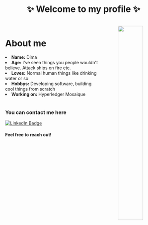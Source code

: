 <h1 align="center" font-size="24px">
  ✨ <b>Welcome to my profile</b> ✨
</h1>
<br>
<div align="center">
  <img src="https://thumbs.gfycat.com/AromaticDecimalHoneybadger-size_restricted.gif" align="right" width="40%">
</div>
  <h1 align="left" font-size="24px">
   <b>About me</b> 
</h1>
  <li>
 <b>Name:</b> Dima</li>
<li>
<b>Age:</b> I've seen things you people wouldn't believe. Attack ships on fire etc.
</li>
<li>
<b>Loves:</b> Normal human things like drinking water or so
</li>
<li>
<b>Hobbys:</b> Developing software, building cool things from scratch
</li>
<li>
  <b>Working on:</b> Hyperledger Mosaique
</li>

<br>
<div align="left">
  <h3>You can contact me here</h3>
  <a href="https://www.linkedin.com/in/dmderikoshma/">
    <img src="https://img.shields.io/badge/LinkedIn-blue?style=for-the-badge&logo=linkedin&logoColor=white" alt="LinkedIn Badge"/>
  </a>
  
  <h4>Feel free to reach out!</h4>
  </div>
<!--
**waverew/waverew** is a ✨ _special_ ✨ repository because its `README.md` (this file) appears on your GitHub profile.

Here are some ideas to get you started:

- 🔭 I’m currently working on ...
- 🌱 I’m currently learning ...
- 👯 I’m looking to collaborate on ...
- 🤔 I’m looking for help with ...
- 💬 Ask me about ...
- 📫 How to reach me: ...
- 😄 Pronouns: ...
- ⚡ Fun fact: ...
-->
